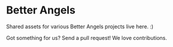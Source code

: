# Better Angels

Shared assets for various Better Angels projects live here. :)

Got something for us? Send a pull request! We love contributions.
